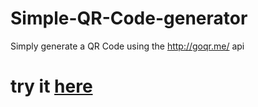 # Simple-QR-Code-generator

Simply generate a QR Code using the http://goqr.me/ api
# try it [here](https://liich.me/qr)
